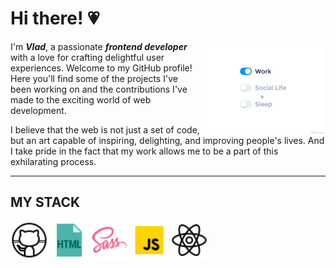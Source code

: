 # Hi there! :heartpulse:

<img src="./assets/life_balance.gif" alt="balance" align="right" width="200" height="auto">

I'm ***Vlad***, a passionate ***frontend developer*** with a love for crafting delightful user experiences. Welcome to my GitHub profile! Here you'll find some of the projects I've been working on and the contributions I've made to the exciting world of web development.

I believe that the web is not just a set of code, but an art capable of inspiring, delighting, and improving people's lives. And I take pride in the fact that my work allows me to be a part of this exhilarating process.

_______

## MY STACK 
<img src="./assets/github.gif" width="60">
<img src="./assets/html.gif" width="60">
<img src="./assets/sass.png" width="60">
<img src="./assets/js.gif" width="60">
<img src="./assets/react.gif" width="60">



